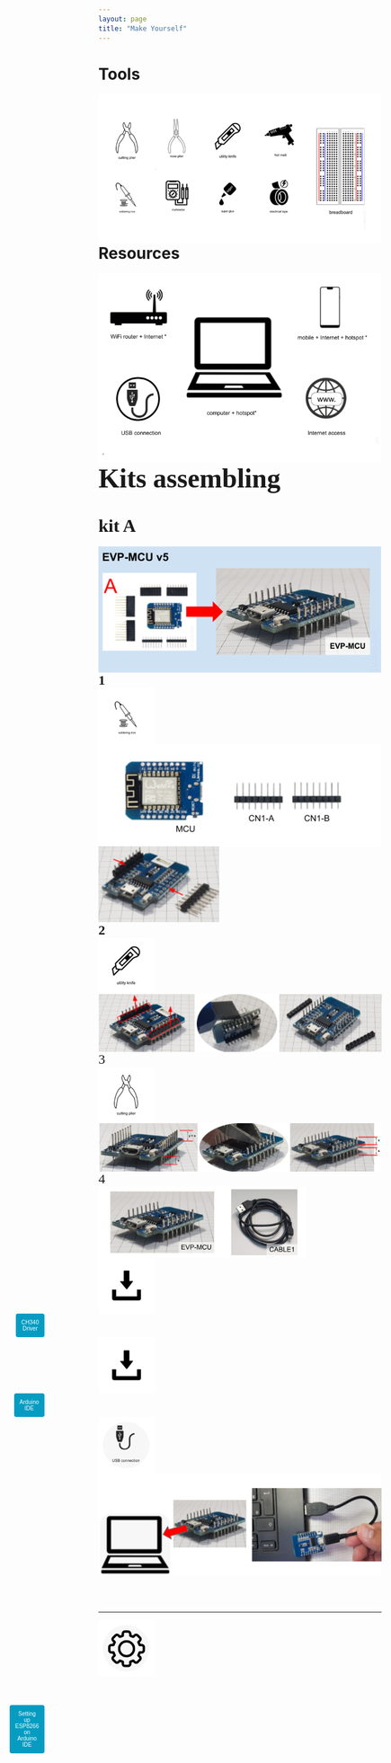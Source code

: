 ```yaml
---
layout: page
title: "Make Yourself"
---
```




<h1>Tools</h1>

<p><img style="float: left; margin-right: 200px;" src="/photos/LV-IMG-027-v3 Tools (EN).png"></p>
<br/><br/>

----
<h1>Resources</h1>

<p><img style="float: left; margin-right: 200px;" src="/photos/LV-IMG-028-v1 Resources.png"></p>
<br/><br/>

----
<p><font size="7" face="Verdana" style="float:">
<h1>Kits assembling</h1>
</font></p>


<p><font size="6" face="Verdana" style="float:">
<h1>kit A</h1>
</font></p>

<p><img style="float: left; margin-right: 500px;" src="/photos/LV-IMG-036 20-0200 Kit A parts-assembled.png"></p>
<br/><br/>


<h1><font size="5" face="Verdana" style="float: left; margin-right: 500px;">
1 
</font></h1>
<p><img style="float: left; margin-right: 500px;" src="/photos/solda.png" height = 100px width = 100px></p>
<br/><br/>

<p><img style="float: left; margin-right: 500px;" src="/photos/LV-IMG-117 EVP-MCU assembly parts Step1.png"></p>
<br/><br/>

<p><img style="float: left; margin-right: 500px;" src="/photos/KIT A/1.png"></p>
<br/><br/>

----
<h1><font size="5" face="Verdana" style="float: left; margin-right: 500px;">
2 
</font></h1>
<p><img style="float: left; margin-right: 500px;" src="/photos/estilete.png" height = 100px width = 100px></p>
<br/><br/>


<p><img style="float: left; margin-right: 500px;" src="/photos/KIT A/2.png"></p>
<br/><br/>

----
<p><font size="5" face="Verdana" style="float: left; margin-right: 500px;">
3
</font></p>
<p><img style="float: left; margin-right: 500px;" src="/photos/alicate.png" height = 100px width = 100px></p>
<br/><br/>
<p><img style="float: left; margin-right: 500px;" src="/photos/KIT A/3.png"></p>
<br/><br/>

----
<p><font size="5" face="Verdana" style="float: left; margin-right: 500px;">
4
</font></p>
<p><img style="float: left; margin-right: 500px;" src="/photos/KIT A/4.png"></p>
<br/><br/>



<p><img style="float: left; margin-right: 500px;" src="/photos/down.png" height = 100px width = 100px></p>
<br/><br/>


<form action="https://www.wemos.cc/en/latest/ch340_driver.html">
<button name="button" style="background: #069cc2; border-radius: 4px; padding: 10px; cursor: pointer; color: #fff; border: none; font-size: 10px; margin-right: 600px; float: right;" >CH340 Driver </button>
</form>


<p><img style="float: left; margin-right: 500px;" src="/photos/down.png" height = 100px width = 100px></p>
<br/><br/>


<form action="https://www.arduino.cc/en/software">
<button name="button" style="background: #069cc2; border-radius: 4px; padding: 10px; cursor: pointer; color: #fff; border: none; font-size: 10px; margin-right: 600px; float: right;" > Arduino IDE </button>
</form>

----
<p><img style="float: left; margin-right: 500px;" src="/photos/USB.png" height = 100px width = 100px></p>
<br/><br/>

<p><img style="float;" src="/photos/KIT A/5.png"></p>
<br/><br/>

----
<p><img style="ts margin-right: 500px;" src="/photos/engrenagem.png" height = 100px width = 100px></p>
<br/><br/>


<form action="https://github.com/esp8266/Arduino#installing-with-boards-manager">
<button name="button" style="background: #069cc2; border-radius: 4px; padding: 10px; cursor: pointer; color: #fff; border: none; font-size: 10px; margin-right: 600px; float: right;" > Setting up ESP8266 on Arduino IDE </button>
</form>